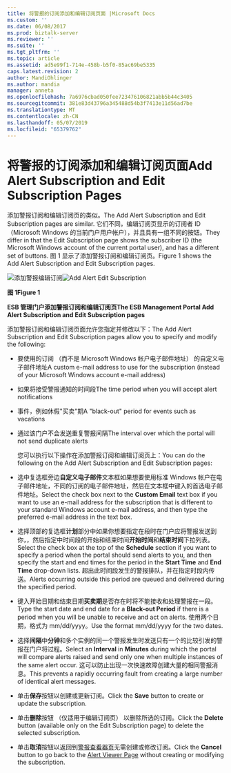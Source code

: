 ```yaml
---
title: 将警报的订阅添加和编辑订阅页面 |Microsoft Docs
ms.custom: ''
ms.date: 06/08/2017
ms.prod: biztalk-server
ms.reviewer: ''
ms.suite: ''
ms.tgt_pltfrm: ''
ms.topic: article
ms.assetid: ad5e99f1-714e-458b-b5f0-85ac69be5335
caps.latest.revision: 2
author: MandiOhlinger
ms.author: mandia
manager: anneta
ms.openlocfilehash: 7a6976cbad050fee723476106821abb5b44c3405
ms.sourcegitcommit: 381e83d43796a345488d54b3f7413e11d56ad7be
ms.translationtype: MT
ms.contentlocale: zh-CN
ms.lasthandoff: 05/07/2019
ms.locfileid: "65379762"
---
```

# <a name="add-alert-subscription-and-edit-subscription-pages"></a><span data-ttu-id="d9aad-102">将警报的订阅添加和编辑订阅页面</span><span class="sxs-lookup"><span data-stu-id="d9aad-102">Add Alert Subscription and Edit Subscription Pages</span></span>
<span data-ttu-id="d9aad-103">添加警报订阅和编辑订阅页的类似。</span><span class="sxs-lookup"><span data-stu-id="d9aad-103">The Add Alert Subscription and Edit Subscription pages are similar.</span></span> <span data-ttu-id="d9aad-104">它们不同，编辑订阅页显示的订阅者 ID （Microsoft Windows 的当前门户用户帐户），并且具有一组不同的按钮。</span><span class="sxs-lookup"><span data-stu-id="d9aad-104">They differ in that the Edit Subscription page shows the subscriber ID (the Microsoft Windows account of the current portal user), and has a different set of buttons.</span></span> <span data-ttu-id="d9aad-105">图 1 显示了添加警报订阅和编辑订阅页。</span><span class="sxs-lookup"><span data-stu-id="d9aad-105">Figure 1 shows the Add Alert Subscription and Edit Subscription pages.</span></span>  

 <span data-ttu-id="d9aad-106">![添加警报编辑订阅](../esb-toolkit/media/ch8-addalerteditsubscription.gif "Ch8-AddAlertEditSubscription")</span><span class="sxs-lookup"><span data-stu-id="d9aad-106">![Add Alert Edit Subscription](../esb-toolkit/media/ch8-addalerteditsubscription.gif "Ch8-AddAlertEditSubscription")</span></span>  

 <span data-ttu-id="d9aad-107">**图 1**</span><span class="sxs-lookup"><span data-stu-id="d9aad-107">**Figure 1**</span></span>  

 <span data-ttu-id="d9aad-108">**ESB 管理门户添加警报订阅和编辑订阅页**</span><span class="sxs-lookup"><span data-stu-id="d9aad-108">**The ESB Management Portal Add Alert Subscription and Edit Subscription pages**</span></span>  

 <span data-ttu-id="d9aad-109">添加警报订阅和编辑订阅页面允许您指定并修改以下：</span><span class="sxs-lookup"><span data-stu-id="d9aad-109">The Add Alert Subscription and Edit Subscription pages allow you to specify and modify the following:</span></span>  

- <span data-ttu-id="d9aad-110">要使用的订阅 （而不是 Microsoft Windows 帐户电子邮件地址） 的自定义电子邮件地址</span><span class="sxs-lookup"><span data-stu-id="d9aad-110">A custom e-mail address to use for the subscription (instead of your Microsoft Windows account e-mail address)</span></span>  

- <span data-ttu-id="d9aad-111">如果将接受警报通知的时间段</span><span class="sxs-lookup"><span data-stu-id="d9aad-111">The time period when you will accept alert notifications</span></span>  

- <span data-ttu-id="d9aad-112">事件，例如休假"买卖"期</span><span class="sxs-lookup"><span data-stu-id="d9aad-112">A "black-out" period for events such as vacations</span></span>  

- <span data-ttu-id="d9aad-113">通过该门户不会发送重复警报间隔</span><span class="sxs-lookup"><span data-stu-id="d9aad-113">The interval over which the portal will not send duplicate alerts</span></span>  

  <span data-ttu-id="d9aad-114">您可以执行以下操作在添加警报订阅和编辑订阅页上：</span><span class="sxs-lookup"><span data-stu-id="d9aad-114">You can do the following on the Add Alert Subscription and Edit Subscription pages:</span></span>  

- <span data-ttu-id="d9aad-115">选中复选框旁边**自定义电子邮件**文本框如果想要使用标准 Windows 帐户在电子邮件地址，不同的订阅的电子邮件地址，然后在文本框中键入的首选电子邮件地址。</span><span class="sxs-lookup"><span data-stu-id="d9aad-115">Select the check box next to the **Custom Email** text box if you want to use an e-mail address for the subscription that is different to your standard Windows account e-mail address, and then type the preferred e-mail address in the text box.</span></span>  

- <span data-ttu-id="d9aad-116">选择顶部的复选框**计划**部分中如果你想要指定在段时在门户应将警报发送到你，，然后指定中时间段的开始和结束时间**开始时间**和**结束时间**下拉列表。</span><span class="sxs-lookup"><span data-stu-id="d9aad-116">Select the check box at the top of the **Schedule** section if you want to specify a period when the portal should send alerts to you, and then specify the start and end times for the period in the **Start Time** and **End Time** drop-down lists.</span></span> <span data-ttu-id="d9aad-117">超出此时间段发生的警报排队，并在指定时段内传送。</span><span class="sxs-lookup"><span data-stu-id="d9aad-117">Alerts occurring outside this period are queued and delivered during the specified period.</span></span>  

- <span data-ttu-id="d9aad-118">键入开始日期和结束日期**买卖期**是否存在时将不能接收和处理警报在一段。</span><span class="sxs-lookup"><span data-stu-id="d9aad-118">Type the start date and end date for a **Black-out Period** if there is a period when you will be unable to receive and act on alerts.</span></span> <span data-ttu-id="d9aad-119">使用两个日期，格式为 mm/dd/yyyy。</span><span class="sxs-lookup"><span data-stu-id="d9aad-119">Use the format mm/dd/yyyy for the two dates.</span></span>  

- <span data-ttu-id="d9aad-120">选择**间隔**中**分钟**和多个实例的同一个警报发生时发送只有一个的比较引发的警报在门户将过程。</span><span class="sxs-lookup"><span data-stu-id="d9aad-120">Select an **Interval** in **Minutes** during which the portal will compare alerts raised and send only one when multiple instances of the same alert occur.</span></span> <span data-ttu-id="d9aad-121">这可以防止出现一次快速故障创建大量的相同警报消息。</span><span class="sxs-lookup"><span data-stu-id="d9aad-121">This prevents a rapidly occurring fault from creating a large number of identical alert messages.</span></span>  

- <span data-ttu-id="d9aad-122">单击**保存**按钮以创建或更新订阅。</span><span class="sxs-lookup"><span data-stu-id="d9aad-122">Click the **Save** button to create or update the subscription.</span></span>  

- <span data-ttu-id="d9aad-123">单击**删除**按钮 （仅适用于编辑订阅页） 以删除所选的订阅。</span><span class="sxs-lookup"><span data-stu-id="d9aad-123">Click the **Delete** button (available only on the Edit Subscription page) to delete the selected subscription.</span></span>  

- <span data-ttu-id="d9aad-124">单击**取消**按钮以返回到[警报查看器页](../esb-toolkit/alert-viewer-page.md)无需创建或修改订阅。</span><span class="sxs-lookup"><span data-stu-id="d9aad-124">Click the **Cancel** button to go back to the [Alert Viewer Page](../esb-toolkit/alert-viewer-page.md) without creating or modifying the subscription.</span></span>
